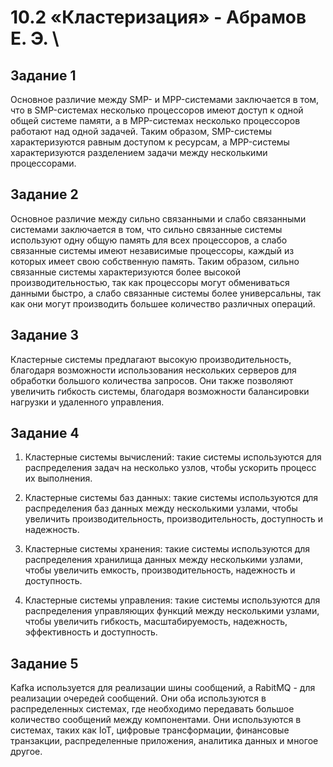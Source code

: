 # 10.2 «Кластеризация» - Абрамов Е. Э. \

## Задание 1

Основное различие между SMP- и MPP-системами заключается в том, что в SMP-системах несколько процессоров имеют доступ к одной общей системе памяти, а в MPP-системах несколько процессоров работают над одной задачей. Таким образом, SMP-системы характеризуются равным доступом к ресурсам, а MPP-системы характеризуются разделением задачи между несколькими процессорами.

## Задание 2

Основное различие между сильно связанными и слабо связанными системами заключается в том, что сильно связанные системы используют одну общую память для всех процессоров, а слабо связанные системы имеют независимые процессоры, каждый из которых имеет свою собственную память. Таким образом, сильно связанные системы характеризуются более высокой производительностью, так как процессоры могут обмениваться данными быстро, а слабо связанные системы более универсальны, так как они могут производить большее количество различных операций.

## Задание 3

Кластерные системы предлагают высокую производительность, благодаря возможности использования нескольких серверов для обработки большого количества запросов. Они также позволяют увеличить гибкость системы, благодаря возможности балансировки нагрузки и удаленного управления.

## Задание 4

1. Кластерные системы вычислений: такие системы используются для распределения задач на несколько узлов, чтобы ускорить процесс их выполнения.

2. Кластерные системы баз данных: такие системы используются для распределения баз данных между несколькими узлами, чтобы увеличить производительность, производительность, доступность и надежность.

3. Кластерные системы хранения: такие системы используются для распределения хранилища данных между несколькими узлами, чтобы увеличить емкость, производительность, надежность и доступность.

4. Кластерные системы управления: такие системы используются для распределения управляющих функций между несколькими узлами, чтобы увеличить гибкость, масштабируемость, надежность, эффективность и доступность.

## Задание 5

Kafka используется для реализации шины сообщений, а RabitMQ - для реализации очередей сообщений. Они оба используются в распределенных системах, где необходимо передавать большое количество сообщений между компонентами. Они используются в системах, таких как IoT, цифровые трансформации, финансовые транзакции, распределенные приложения, аналитика данных и многое другое.
